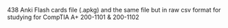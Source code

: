 438 Anki Flash cards file (.apkg) and the same file but in raw csv format for studying for CompTIA A+ 200-1101 & 200-1102
